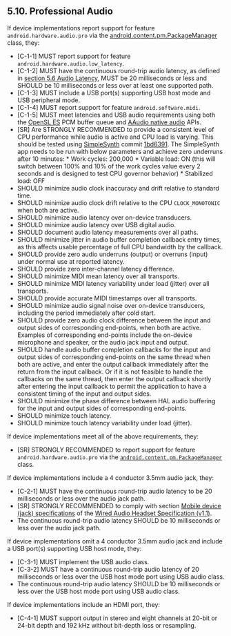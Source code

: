 ## 5.10\. Professional Audio

If device implementations report support for feature
`android.hardware.audio.pro` via the
[android.content.pm.PackageManager](
http://developer.android.com/reference/android/content/pm/PackageManager.html)
class, they:

*    [C-1-1] MUST report support for feature
`android.hardware.audio.low_latency`.
*    [C-1-2] MUST have the continuous round-trip audio latency, as defined in
[section 5.6 Audio Latency](#5_6_audio_latency), MUST be 20 milliseconds or less and SHOULD be
10 milliseconds or less over at least one supported path.
*    [C-1-3] MUST include a USB port(s) supporting USB host mode and USB
peripheral mode.
*    [C-1-4] MUST report support for feature `android.software.midi`.
*    [C-1-5] MUST meet latencies and USB audio requirements using both the
[OpenSL ES](https://developer.android.com/ndk/guides/audio/opensl-for-android.html)
PCM buffer queue and
[AAudio native audio](https://developer.android.com/ndk/guides/audio/aaudio/aaudio.html)
APIs.
*    [SR] Are STRONGLY RECOMMENDED to provide a consistent level of CPU
performance while audio is active and CPU load is varying. This should be tested
using [SimpleSynth](https://github.com/googlesamples/android-audio-high-performance/tree/master/SimpleSynth)
commit [1bd6391](https://github.com/googlesamples/android-audio-high-performance/commit/1bd6391f8ba9512f9f8798e979bc55b899f856d1).
The SimpleSynth app needs to be run with below parameters and achieve zero
underruns after 10 minutes:
    * Work cycles: 200,000
    * Variable load: ON (this will switch between 100% and 10% of the work
      cycles value every 2 seconds and is designed to test CPU governor
      behavior)
    * Stabilized load: OFF
*    SHOULD minimize audio clock inaccuracy and drift relative to standard time.
*    SHOULD minimize audio clock drift relative to the CPU `CLOCK_MONOTONIC`
when both are active.
*    SHOULD minimize audio latency over on-device transducers.
*    SHOULD minimize audio latency over USB digital audio.
*    SHOULD document audio latency measurements over all paths.
*    SHOULD minimize jitter in audio buffer completion callback entry times, as this
affects usable percentage of full CPU bandwidth by the callback.
*    SHOULD provide zero audio underruns (output) or overruns (input) under normal use
at reported latency.
*    SHOULD provide zero inter-channel latency difference.
*    SHOULD minimize MIDI mean latency over all transports.
*    SHOULD minimize MIDI latency variability under load (jitter) over all transports.
*    SHOULD provide accurate MIDI timestamps over all transports.
*    SHOULD minimize audio signal noise over on-device transducers, including the
period immediately after cold start.
*    SHOULD provide zero audio clock difference between the input and output sides of
corresponding end-points, when both are active. Examples of corresponding
end-points include the on-device microphone and speaker, or the audio jack input
and output.
*    SHOULD handle audio buffer completion callbacks for the input and output sides
of corresponding end-points on the same thread when both are active, and enter
the output callback immediately after the return from the input callback.  Or
if it is not feasible to handle the callbacks on the same thread, then enter the
output callback shortly after entering the input callback to permit the
application to have a consistent timing of the input and output sides.
*    SHOULD minimize the phase difference between HAL audio buffering for the input
and output sides of corresponding end-points.
*    SHOULD minimize touch latency.
*    SHOULD minimize touch latency variability under load (jitter).

If device implementations meet all of the above requirements, they:

*   [SR] STRONGLY RECOMMENDED to report support for feature
`android.hardware.audio.pro` via the [`android.content.pm.PackageManager`](
http://developer.android.com/reference/android/content/pm/PackageManager.html)
class.

If device implementations include a 4 conductor 3.5mm audio jack, they:

*   [C-2-1] MUST have the continuous round-trip audio latency to be 20
milliseconds or less over the audio jack path.
*   [SR] STRONGLY RECOMMENDED to comply with
section [Mobile device (jack) specifications](
https://source.android.com/devices/accessories/headset/jack-headset-spec)
of the [Wired Audio Headset Specification (v1.1)](
https://source.android.com/devices/accessories/headset/plug-headset-spec).
*   The continuous round-trip audio latency SHOULD be 10 milliseconds
or less over the audio jack path.

If device implementations omit a 4 conductor 3.5mm audio jack and
include a USB port(s) supporting USB host mode, they:

*   [C-3-1] MUST implement the USB audio class.
*   [C-3-2] MUST have a continuous round-trip audio latency of 20
milliseconds or less over the USB host mode port using USB audio class.
*   The continuous round-trip audio latency SHOULD be 10 milliseconds
or less over the USB host mode port using USB audio class.

If device implementations include an HDMI port, they:

*   [C-4-1] MUST support output in stereo and eight channels at 20-bit or
24-bit depth and 192 kHz without bit-depth loss or resampling.
